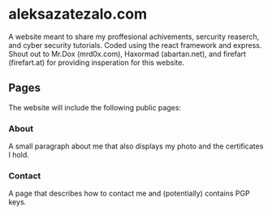 # aleksazatezalo.com

A website meant to share my proffesional achivements, sercurity reaserch, and cyber security tutorials. Coded using the react framework and express. Shout out to Mr.Dox (mrd0x.com), Haxormad (abartan.net), and firefart (firefart.at) for providing insperation for this website.

## Pages

The website will include the following public pages:

### About

A small paragraph about me that also displays my photo and the certificates I hold.

### Contact

A page that describes how to contact me and (potentially) contains PGP keys.